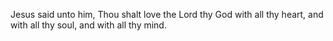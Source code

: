 Jesus said unto him, Thou shalt love the Lord thy God with all thy heart, and with all thy soul, and with all thy mind.

